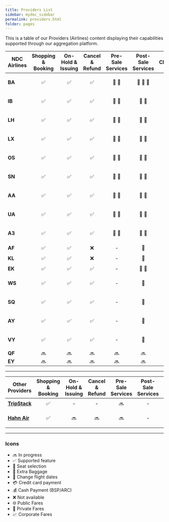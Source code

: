 ```yaml
---
title: Providers List
sidebar: mydoc_sidebar
permalink: providers.html
folder: pages
---
```


This is a table of our Providers (Airlines) content displaying their capabilities supported through our aggregation platform.

| NDC Airlines | Shopping & Booking | On-Hold & Issuing  |  Cancel & Refund   |   Pre-Sale Services    |           Post-Sale Services            | Changes |     FQTV Card      |                                Fare Types                                |           FoP            |
| ------------ | :----------------: | :----------------: | :----------------: | :--------------------: | :-------------------------------------: | :-----: | :----------------: | :----------------------------------------------------------------------: | :----------------------: |
| **BA**       | :white_check_mark: | :white_check_mark: | :white_check_mark: | :seat: :baggage_claim: | :seat: :baggage_claim: :fork_and_knife: | :date:  | :white_check_mark: | :globe_with_meridians: :closed_lock_with_key: :chart_with_upwards_trend: | :moneybag: :credit_card: |
| **IB**       | :white_check_mark: | :white_check_mark: | :white_check_mark: | :seat: :baggage_claim: |         :seat: :baggage_claim:          | :date:  | :white_check_mark: | :globe_with_meridians: :closed_lock_with_key: :chart_with_upwards_trend: | :moneybag: :credit_card: |
| **LH**       | :white_check_mark: | :white_check_mark: | :white_check_mark: | :seat: :baggage_claim: |         :seat: :baggage_claim:          | :date:  | :white_check_mark: | :globe_with_meridians: :closed_lock_with_key: :chart_with_upwards_trend: | :moneybag: :credit_card: |
| **LX**       | :white_check_mark: | :white_check_mark: | :white_check_mark: | :seat: :baggage_claim: |         :seat: :baggage_claim:          | :date:  | :white_check_mark: | :globe_with_meridians: :closed_lock_with_key: :chart_with_upwards_trend: | :moneybag: :credit_card: |
| **OS**       | :white_check_mark: | :white_check_mark: | :white_check_mark: | :seat: :baggage_claim: |         :seat: :baggage_claim:          | :date:  | :white_check_mark: | :globe_with_meridians: :closed_lock_with_key: :chart_with_upwards_trend: | :moneybag: :credit_card: |
| **SN**       | :white_check_mark: | :white_check_mark: | :white_check_mark: | :seat: :baggage_claim: |         :seat: :baggage_claim:          | :date:  | :white_check_mark: | :globe_with_meridians: :closed_lock_with_key: :chart_with_upwards_trend: | :moneybag: :credit_card: |
| **AA**       | :white_check_mark: | :white_check_mark: | :white_check_mark: | :seat: :baggage_claim: |         :seat: :baggage_claim:          | :date:  | :white_check_mark: | :globe_with_meridians: :closed_lock_with_key: :chart_with_upwards_trend: | :moneybag: :credit_card: |
| **UA**       | :white_check_mark: | :white_check_mark: | :white_check_mark: | :seat: :baggage_claim: |         :seat: :baggage_claim:          | :date:  | :white_check_mark: | :globe_with_meridians: :closed_lock_with_key: :chart_with_upwards_trend: | :moneybag: :credit_card: |
| **A3**       | :white_check_mark: | :white_check_mark: | :white_check_mark: | :seat: :baggage_claim: |         :seat: :baggage_claim:          | :date:  | :white_check_mark: | :globe_with_meridians: :closed_lock_with_key: :chart_with_upwards_trend: | :moneybag: :credit_card: |
| **AF**       | :white_check_mark: | :white_check_mark: |        :x:         |           \-           |                 :seat:                  |   \-    |         \-         |                          :globe_with_meridians:                          |        :moneybag:        |
| **KL**       | :white_check_mark: | :white_check_mark: |        :x:         |           \-           |                 :seat:                  |   \-    |         \-         |                          :globe_with_meridians:                          |        :moneybag:        |
| **EK**       | :white_check_mark: | :white_check_mark: | :white_check_mark: |           \-           |         :seat: :baggage_claim:          |   \-    |         \-         |                          :globe_with_meridians:                          |        :moneybag:        |
| **WS**       | :white_check_mark: | :white_check_mark: | :white_check_mark: |           \-           |                 :seat:                  |   \-    |         \-         |                          :globe_with_meridians:                          | :moneybag: :credit_card: |
| **SQ**       | :white_check_mark: | :white_check_mark: | :white_check_mark: |           \-           |                 :seat:                  |   \-    |         \-         |                          :globe_with_meridians:                          | :moneybag: :credit_card: |
| **AY**       | :white_check_mark: | :white_check_mark: | :white_check_mark: |           \-           |                 :seat:                  |   \-    |         \-         |                          :globe_with_meridians:                          | :moneybag: :credit_card: |
| **VY**       | :white_check_mark: | :white_check_mark: | :white_check_mark: |           \-           |                 :seat:                  |   \-    |         \-         |                          :globe_with_meridians:                          | :moneybag: :credit_card: |
| **QF**       |       :soon:       |       :soon:       |       :soon:       |         :soon:         |                 :soon:                  | :soon:  |       :soon:       |                                  :soon:                                  |          :soon:          |
| **EY**       |       :soon:       |       :soon:       |       :soon:       |         :soon:         |                 :soon:                  | :soon:  |       :soon:       |                                  :soon:                                  |          :soon:          |

---

| Other Providers                                          | Shopping & Booking | On-Hold & Issuing | Cancel & Refund | Pre-Sale Services | Post-Sale Services | Changes | FQTV Card |       Fare Types       |           FoP            |
| -------------------------------------------------------- | :----------------: | :---------------: | :-------------: | :---------------: | :----------------: | :-----: | :-------: | :--------------------: | :----------------------: |
| [**TripStack**](https://www.tripstack.com/products/lcc/) | :white_check_mark: |         -         |        -        |      :soon:       |         -          |    -    |     -     | :globe_with_meridians: |      :credit_card:       |
| [**Hahn Air**](https://www.hahnair.com/en)               | :white_check_mark: |      :soon:       |     :soon:      |      :soon:       |         -          |    -    |     -     | :globe_with_meridians: | :moneybag: :credit_card: |

---

### Icons

- :soon: In progress
- :white_check_mark: Supported feature
- :seat: Seat selection
- :baggage_claim: Extra Baggage
- :date: Change flight dates
- :credit_card: Credit card payment
- :moneybag: Cash Payment (BSP/ARC)
- :x: Not available
- :globe_with_meridians: Public Fares
- :closed_lock_with_key: Private Fares
- :chart_with_upwards_trend: Corporate Fares
